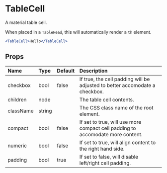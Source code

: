 TableCell
=========

A material table cell.

When placed in a `TableHead`, this will automatically render a `th` element.

```jsx
<TableCell>Hello</TableCell>
```

Props
-----


| Name | Type | Default | Description |
|:-----|:-----|:-----|:-----|
| checkbox | bool | false |  If true, the cell padding will be adjusted to better accomodate a checkbox. |
| children | node |  |  The table cell contents. |
| className | string |  |  The CSS class name of the root element. |
| compact | bool | false |  If set to true, will use more compact cell padding to accomodate more content. |
| numeric | bool | false |  If set to true, will align content to the right hand side. |
| padding | bool | true |  If set to false, will disable left/right cell padding. |

